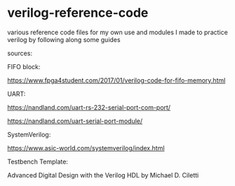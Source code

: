 ﻿# verilog-reference-code

various reference code files for my own use and modules I made to practice verilog by following along some guides

sources:

FIFO block:

https://www.fpga4student.com/2017/01/verilog-code-for-fifo-memory.html

UART:

https://nandland.com/uart-rs-232-serial-port-com-port/

https://nandland.com/uart-serial-port-module/

SystemVerilog:

https://www.asic-world.com/systemverilog/index.html 

Testbench Template:

Advanced Digital Design with the Verilog HDL by Michael D. Ciletti
